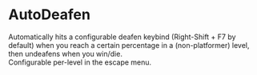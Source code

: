 # AutoDeafen

Automatically hits a configurable deafen keybind (Right-Shift + F7 by default) when you reach a certain percentage in a (non-platformer) level, then undeafens when you win/die. <br>
Configurable per-level in the escape menu.
